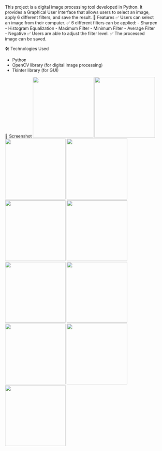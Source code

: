 This project is a digital image processing tool developed in Python. It provides a Graphical User Interface that allows users to select an image, apply 6 different filters, and save the result.
🚀 Features
✅ Users can select an image from their computer.
✅ 6 different filters can be applied:
    - Sharpen
    - Histogram Equalization
    - Maximum Filter
    - Minimum Filter
    - Average Filter
    - Negative
✅ Users are able to adjust the filter level.
✅ The processed image can be saved.

🛠 Technologies Used
- Python
- OpenCV library (for digital image processing)
- Tkinter library (for GUI)

📸 Screenshot
<img src="https://github.com/user-attachments/assets/b545538f-d772-44fb-aa00-a553782013b0" width="200">
<img src="https://github.com/user-attachments/assets/8b9d548d-4138-4305-9b1a-0b61e56040ac" width="200">
<img src="https://github.com/user-attachments/assets/3a48b8c2-f750-4abe-b831-3ae751cec8fe" width="200">
<img src="https://github.com/user-attachments/assets/71044a23-362d-4d97-b9cb-1fa76a0c9bf7" width="200">
<img src="https://github.com/user-attachments/assets/9d1b36ae-748c-4ad2-ac71-edf29154bf8d" width="200">
<img src="https://github.com/user-attachments/assets/8c39f216-ea71-43a0-8802-9d6fb61e9793" width="200">
<img src="https://github.com/user-attachments/assets/820d2460-74db-4e5e-a982-29a51ec4b524" width="200">
<img src="https://github.com/user-attachments/assets/e4fa9b18-9696-48da-8a6c-7123c6fe4ee9" width="200">
<img src="https://github.com/user-attachments/assets/726c83a8-b2c4-4759-bf52-f0184eaa1d8f" width="200">
<img src="https://github.com/user-attachments/assets/e91ea253-dbc5-4faa-850b-133652fc21ed" width="200">
<img src="https://github.com/user-attachments/assets/870f4aab-aa8f-48b9-a980-5f6ffdaf41e4" width="200">
